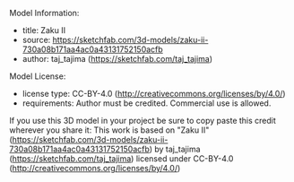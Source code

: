Model Information:
* title:	Zaku II
* source:	https://sketchfab.com/3d-models/zaku-ii-730a08b171aa4ac0a43131752150acfb
* author:	taj_tajima (https://sketchfab.com/taj_tajima)

Model License:
* license type:	CC-BY-4.0 (http://creativecommons.org/licenses/by/4.0/)
* requirements:	Author must be credited. Commercial use is allowed.

If you use this 3D model in your project be sure to copy paste this credit wherever you share it:
This work is based on "Zaku II" (https://sketchfab.com/3d-models/zaku-ii-730a08b171aa4ac0a43131752150acfb) by taj_tajima (https://sketchfab.com/taj_tajima) licensed under CC-BY-4.0 (http://creativecommons.org/licenses/by/4.0/)